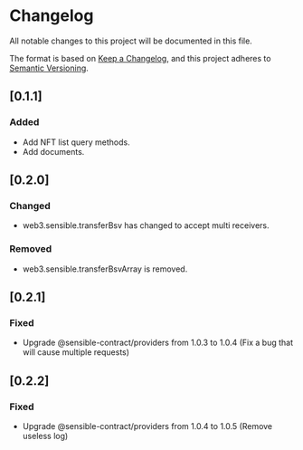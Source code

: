 # Changelog

All notable changes to this project will be documented in this file.

The format is based on [Keep a Changelog](https://keepachangelog.com/en/1.0.0/), 
and this project adheres to [Semantic Versioning](https://semver.org/spec/v2.0.0.html).

<!-- EXAMPLE

## [1.0.0]

### Added

* I've added feature XY (#1000)

### Changed

* I've cleaned up XY (#1000)

### Deprecated

* I've deprecated XY (#1000)

### Removed

* I've removed XY (#1000)

### Fixed

* I've fixed XY (#1000)

### Security

* I've improved the security in XY (#1000)

-->

## [0.1.1]

### Added

* Add NFT list query methods.
* Add documents.

## [0.2.0]

### Changed

* web3.sensible.transferBsv has changed to accept multi receivers.

### Removed

* web3.sensible.transferBsvArray is removed.

## [0.2.1]

### Fixed

* Upgrade @sensible-contract/providers from 1.0.3 to 1.0.4 (Fix a bug that will cause multiple requests)

## [0.2.2]

### Fixed

* Upgrade @sensible-contract/providers from 1.0.4 to 1.0.5 (Remove useless log)
